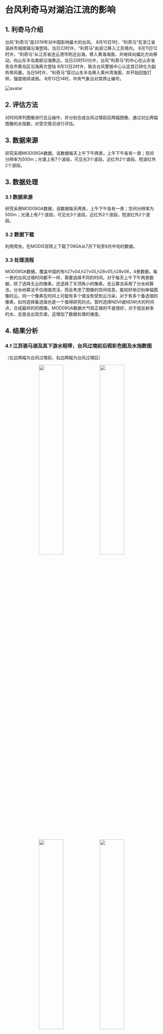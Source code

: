 # 台风利奇马对湖泊江流的影响

## 1. 利奇马介绍

台风“利奇马”是2019年对中国影响最大的台风。
8月10日1时，“利奇马”在浙江省温岭市城南镇沿海登陆，当日22时许，“利奇马”由浙江移入江苏境内。
8月11日12时许，“利奇马“从江苏省连云港市附近出海，移入黄海海面，并继续向偏北方向移动，向山东半岛南部沿海靠近。当日20时50分许，台风“利奇马”的中心在山东省青岛市黄岛区沿海再次登陆
8月12日2时许，联合台风警报中心认定其已转化为副热带风暴。当日5时许，“利奇马”穿过山东半岛移入莱州湾海面，并开始回旋打转，强度继续减弱。
8月13日14时，中央气象台对其停止编号。

![avatar](./picture/2.png)

## 2. 评估方法

对时间序列图像进行去云操作，并分别合成台风过境前后两幅图像，通过对比两幅图像的水指数，对受灾情况进行评估。

## 3. 数据来源

研究采用MOD09GA数据，该数据每天上午下午两景，上午下午各有一景；空间分辨率为500m；光谱上有7个波段，可见光3个波段，近红外2个波段，短波红外2个波段。

## 3. 数据处理

### 3.1 数据来源

研究采用MOD09GA数据，该数据每天两景，上午下午各有一景；空间分辨率为500m；光谱上有7个波段，可见光3个波段，近红外2个波段，短波红外2个波段。

### 3.2 数据下载

利用爬虫，在MODIS官网上下载了09GA从7月下旬至8月中旬的数据。

### 3.3 处理流程

MOD09GA数据，覆盖中国的有h27v04,h27v05,h28v05,h28v06，4景数据，每一景的台风过境时间都不一样，需要选择不同的时间。对于每天上午下午两景数据，除了选择无云的像素，还选择了天顶角小的像素。去云算法采用了分水岭算法，分水岭算法不仅阈值灵活，而且考虑了图像的空间信息，能较好地识别单幅图像的云。同一个像素在时间上可能有多个值没有受到云污染，对于有多个备选值的像素，如何选择备选值也是一个值得研究的点。暂时选择NDVI或NDWI大的时间点，合成最终的的图像。MOD09GA数据大气校正做的不是很好，对于低反射率的水，总是会出现负值，这增加了数据处理的难度。

## 4. 结果分析

### 4.1 江苏骆马湖及其下游水稻带，台风过境前后假彩色图及水指数图

（左边两幅为台风过境前，右边两幅为台风过境后）
<div align="center">
    <img src="./picture/5.png"  width="40%"><img src="./picture/6.png"  width="40%">
</div>
<div align="center">
    <img src="./picture/3.png"  width="40%"><img src="./picture/4.png"  width="40%">
</div>

<!-- <img src="./picture/5.png" width="30%" height="40%"><img src="./picture/6.png" width="30%" height="40%"> -->

<!-- <img src="./picture/3.png" width="30%" height="40%"><img src="./picture/4.png" width="30%" height="40%"> -->
<!-- ![avatar](./picture/5.png)![avatar](./picture/6.png)
![avatar](./picture/3.png)![avatar](./picture/4.png) -->

### 4.2 黄河下游，台风过境前后假彩色图及水指数图

（左边两幅为台风过境前，右边两幅为台风过境后）

<div align="center">
    <img src="./picture/7.png"  width="40%"><img src="./picture/8.png"  width="40%">
</div>
<div align="center">
    <img src="./picture/9.png"  width="40%"><img src="./picture/10.png"  width="40%">
</div>
<!-- <img src="./picture/7.png" width="30%" height="40%"><img src="./picture/8.png" width="30%" height="40%">

<!-- <img src="./picture/9.png" width="30%" height="40%"><img src="./picture/10.png" width="30%" height="40%"> --> -->
<!-- ![avatar](./picture/7.png)![avatar](./picture/8.png)
![avatar](./picture/9.png)![avatar](./picture/10.png) -->

### 4.3 长江下游，常州苏州杭州，太湖，滆湖，长荡湖，南湖，台风过境前后假彩色图及水指数图

（左边两幅为台风过境前，右边两幅为台风过境后）

<div align="center">
    <img src="./picture/11.png"  width="20%"><img src="./picture/12.png"  width="20%">
</div>
<div align="center">
    <img src="./picture/13.png"  width="20%"><img src="./picture/14.png"  width="20%">
</div>
<!-- <img src="./picture/11.png" width="30%" height="40%"><img src="./picture/12.png" width="30%" height="40%">

<!-- <img src="./picture/13.png" width="30%" height="40%"><img src="./picture/14.png" width="30%" height="40%"> --> -->
<!-- ![avatar](./picture/11.png)![avatar](./picture/12.png)
![avatar](./picture/13.png)![avatar](./picture/14.png) -->

### 4.4 浙江省台州温洲一带，台风过境前后假彩色图及水指数图

（左边两幅为台风过境前，右边两幅为台风过境后）

<div align="center">
    <img src="./picture/15.png"  width="20%"><img src="./picture/16.png"  width="20%">
</div>
<div align="center">
    <img src="./picture/17.png"  width="20%"><img src="./picture/18.png"  width="20%">
</div>

<!-- <img src="./picture/15.png" width="30%" height="40%"><img src="./picture/16.png" width="30%" height="40%">

<img src="./picture/17.png" width="30%" height="40%"><img src="./picture/18.png" width="30%" height="40%"> -->
<!-- ![avatar](./picture/15.png)![avatar](./picture/16.png)
![avatar](./picture/17.png)![avatar](./picture/18.png) -->
